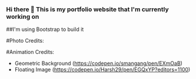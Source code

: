### Hi there 👋 This is my portfolio website that I'm currently working on

##I'm using Bootstrap to build it


#Photo Credits:

#Animation Credits:
- Geometric Background (https://codepen.io/smangang/pen/EXmOaB)
- Floating Image (https://codepen.io/Harsh29/pen/EGQxYP?editors=1100)


<!--
**R-Aniruddha/R-Aniruddha** is a ✨ _special_ ✨ repository because its `README.md` (this file) appears on your GitHub profile.

Here are some ideas to get you started:

- 🔭 I’m currently working on ...
- 🌱 I’m currently learning ...
- 👯 I’m looking to collaborate on ...
- 🤔 I’m looking for help with ...
- 💬 Ask me about ...
- 📫 How to reach me: ...
- 😄 Pronouns: ...
- ⚡ Fun fact: ...
-->
